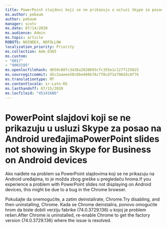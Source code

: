 ```yaml
---
title: PowerPoint slajdovi koji se ne prikazuju u usluzi Skype za posao na Android uređajima
ms.author: pebaum
author: pebaum
manager: scotv
ms.date: 07/14/2020
ms.audience: Admin
ms.topic: article
ROBOTS: NOINDEX, NOFOLLOW
localization_priority: Priority
ms.collection: Adm_O365
ms.custom:
- "6017"
- "9003195"
ms.openlocfilehash: d659c88fc3436a2020693cfc355e1c127f125825
ms.sourcegitcommit: 45c2aaeee58c0be466b76c7f0cd71e796d3c8f76
ms.translationtype: MT
ms.contentlocale: sr-Latn-RS
ms.lasthandoff: 07/15/2020
ms.locfileid: "45141686"
---
```

# <a name="powerpoint-slides-not-showing-in-skype-for-business-on-android-devices"></a><span data-ttu-id="918f0-102">PowerPoint slajdovi koji se ne prikazuju u usluzi Skype za posao na Android uređajima</span><span class="sxs-lookup"><span data-stu-id="918f0-102">PowerPoint slides not showing in Skype for Business on Android devices</span></span>

<span data-ttu-id="918f0-103">Ako naiđete na problem sa PowerPoint slajdovima koji se ne prikazuju na Android uređajima, to je možda zbog greške u pregledaču hroma.</span><span class="sxs-lookup"><span data-stu-id="918f0-103">If you experience a problem with PowerPoint slides not displaying on Android devices, this might be due to a bug in the Chrome browser.</span></span>

<span data-ttu-id="918f0-104">Pokušajte da onemogućite, a zatim deinstalirate, Chrome.</span><span class="sxs-lookup"><span data-stu-id="918f0-104">Try disabling, and then uninstalling, Chrome.</span></span> <span data-ttu-id="918f0-105">Kada se Chrome deinstalira, ponovo omogućite hrom da biste dobili verziju fabrike (74.0.3729.136) u kojoj je problem rešen.</span><span class="sxs-lookup"><span data-stu-id="918f0-105">After Chrome is uninstalled, re-enable Chrome to get the factory version (74.0.3729.136) where the issue is resolved.</span></span>